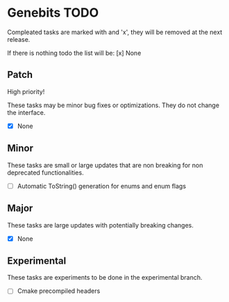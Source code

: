 # Genebits TODO

Compleated tasks are marked with and 'x', they will be removed at the next release.

If there is nothing todo the list will be: [x] None

## Patch

High priority!

These tasks may be minor bug fixes or optimizations. They do not change the interface.

- [x] None

## Minor

These tasks are small or large updates that are non breaking for non deprecated functionalities.

- [ ] Automatic ToString() generation for enums and enum flags

## Major

These tasks are large updates with potentially breaking changes.

- [x] None

## Experimental

These tasks are experiments to be done in the experimental branch.

- [ ] Cmake precompiled headers
